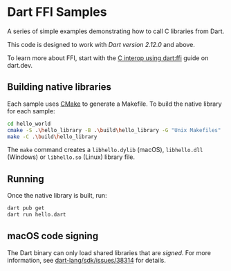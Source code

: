 # Dart FFI Samples

A series of simple examples demonstrating how to call C libraries from Dart.

This code is designed to work with *Dart version 2.12.0* and above.

To learn more about FFI, start with the [C interop using
dart:ffi](https://dart.dev/guides/libraries/c-interop) guide on dart.dev.

## Building native libraries

Each sample uses [CMake][cmake] to generate a Makefile. To build the native
library for each sample:

```bash
cd hello_world
cmake -S .\hello_library -B .\build\hello_library -G "Unix Makefiles"
make -C .\build\hello_library
```

The `make` command creates a `libhello.dylib` (macOS), `libhello.dll`
(Windows) or `libhello.so` (Linux) library file.

## Running

Once the native library is built, run:

```bash
dart pub get
dart run hello.dart
```

## macOS code signing

The Dart binary can only load shared libraries that are *signed*. For more
information, see [dart-lang/sdk/issues/38314][signing-issue] for details.

[cmake]: https://cmake.org/
[signing-issue]: https://github.com/dart-lang/sdk/issues/38314
